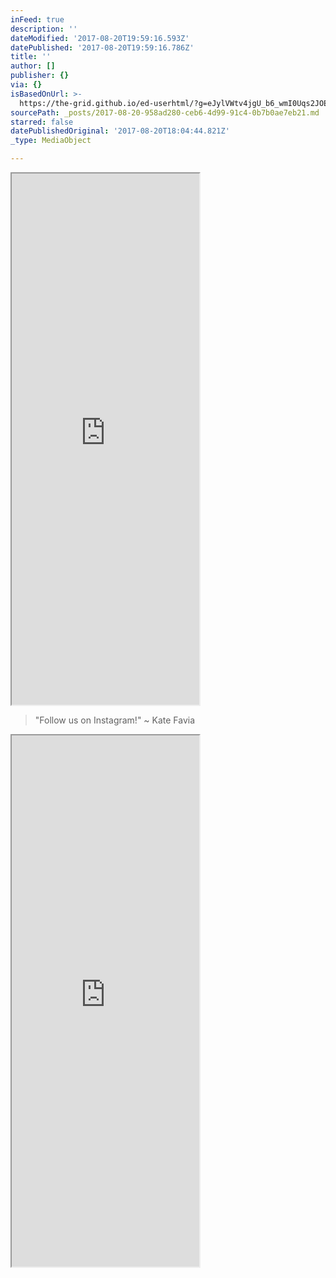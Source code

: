 ```yaml
---
inFeed: true
description: ''
dateModified: '2017-08-20T19:59:16.593Z'
datePublished: '2017-08-20T19:59:16.786Z'
title: ''
author: []
publisher: {}
via: {}
isBasedOnUrl: >-
  https://the-grid.github.io/ed-userhtml/?g=eJylVWtv4jgU_b6_wmI0Uqs2JOEZUlot79KWobxLv4ycxEkMSRxshxB-_doB2umMtNJqiWR8j-1r-9xzr5tWQOztLiEcATuAjN0XcMQ49CgMlRA5GBaAAzlUJOrRULFhzDGJkPMV3iPKBHxfqBcA41mA7gvAgvbWoySJHPNbv9-_AxahDqKmdukpFDo4YWY5PkjooDAfOiQ1NaABPT6IlnoWvNJu869Yvb494br256Bevb4DIaQejkw5SRoHJcUO981a1ZBADB0HR57c_4Q3GsVyvfr9YiopsraYiysG9pWuad-BAkrx4foy_gdeeGg6eH-578W93KvwAH4d-kqFIb87EOAIKT7Cns_lkU5nVziJzYr263GrWlFsKWZwdOAKDLAXmTaKOKKXg8kz_duWCQ2uZLRMHEIPqXHk3VmQoVrlFi_b42mqPQ880hK_H7OF31t4otdJpc06rZH8j1c7cpSd9sBpzxe9Vutl8NpRD357ItH-cbF1Oq3n-vhxvJXAaNE7LKb2cXR8dcuNhvum31hhNTyuG7m_Lp4tpu1ld_Oyf3-zemzkdXqzqvpqqLzRT6bLzjRc1MtPq-BImDcbDt8X086GqNC56U2entqVx73R7vObYTeekM5BTzfjWbvv-6U3xg694ToqJ8FQrY1-TFFPqy-Gq6fe3lj0xqvuzDBe1o36dpfNA_z0_MyTdduiSStb-tV0_IjfwhhXU1Q1elutZNjHNEsmzsvz60Bvb63Kj2h0s0StyH3cRfq2cjN4ndeSwcTeJyW_NF4mQ1f1Vot-lhnjVS92svcZLMNlZxcvyXJ_fH8vLedRVEoXxu643HS7iI8b2mCWNcLly45761lWKuujA13XhiVvsNvQ-Vp7MdxD5-B22pa_omy9luS2ekF_vp0lk7DTEdp0MIsDmJl5It-Bs6AqlVMK5PmgAZhwApQTGBOGZQqbFAWQ4z0SyhKiU0olOXpSVD5TyFsVijq3oBl_aOvs18jTUJPa_MgtUDnLHwKfIve-4HMeM1NV0zQtfpSWok1CNVbbK3JYD5UN7U7Uz7phk4BQ85umCb8uibjiwhAHmdmiGAa3DEZMYYhi9zzK8BGZen61ky3dmBGhIQzOUHoi5YL9mnl6XS7MU8tBNqEwpyYSFU5wIaqUklIYmxZFcKtI-64AuLg94veFn1YAo23hYeVDDiDwxBwOmE84IC4IM8BTAlyKUeQwgCPAxY4UjIgofBF4xiGJCJgSC7FiU4WC5PgLxWcS7IZt2M5_5eHPC56ri0U4J-Fv5SYvjkRUcDcQxdfHjoOiz4iegvzJ0tcClEMfa1EQ4JhhJqjzMUcKi6EtQyE5FKJoSe1JiiAV74eVnck4c3H1d5ibP7e5bVHsoGtAItDkOEQfxPxPJvLnDEmP94WSptcVra7o9blWMzXD1LQbTRNt4eEpCYBeuwVyChBh1XUxHofgtTtvqnJ1HrBLfnw-og9_NZlNcSwEwbLIBg5yEQWM2vcFVRV5yl2hwd_yAEU_FzMVhRZyWHHDZNqdfDz8A3c7i4s
sourcePath: _posts/2017-08-20-958ad280-ceb6-4d99-91c4-0b7b0ae7eb21.md
starred: false
datePublishedOriginal: '2017-08-20T18:04:44.821Z'
_type: MediaObject

---
```

<iframe src="https://the-grid.github.io/ed-userhtml/?g=eJylVWtv4jgU_b6_wmI0Uqs2JOEZUlot79KWobxLv4ycxEkMSRxshxB-_doB2umMtNJqiWR8j-1r-9xzr5tWQOztLiEcATuAjN0XcMQ49CgMlRA5GBaAAzlUJOrRULFhzDGJkPMV3iPKBHxfqBcA41mA7gvAgvbWoySJHPNbv9-_AxahDqKmdukpFDo4YWY5PkjooDAfOiQ1NaABPT6IlnoWvNJu869Yvb494br256Bevb4DIaQejkw5SRoHJcUO981a1ZBADB0HR57c_4Q3GsVyvfr9YiopsraYiysG9pWuad-BAkrx4foy_gdeeGg6eH-578W93KvwAH4d-kqFIb87EOAIKT7Cns_lkU5nVziJzYr263GrWlFsKWZwdOAKDLAXmTaKOKKXg8kz_duWCQ2uZLRMHEIPqXHk3VmQoVrlFi_b42mqPQ880hK_H7OF31t4otdJpc06rZH8j1c7cpSd9sBpzxe9Vutl8NpRD357ItH-cbF1Oq3n-vhxvJXAaNE7LKb2cXR8dcuNhvum31hhNTyuG7m_Lp4tpu1ld_Oyf3-zemzkdXqzqvpqqLzRT6bLzjRc1MtPq-BImDcbDt8X086GqNC56U2entqVx73R7vObYTeekM5BTzfjWbvv-6U3xg694ToqJ8FQrY1-TFFPqy-Gq6fe3lj0xqvuzDBe1o36dpfNA_z0_MyTdduiSStb-tV0_IjfwhhXU1Q1elutZNjHNEsmzsvz60Bvb63Kj2h0s0StyH3cRfq2cjN4ndeSwcTeJyW_NF4mQ1f1Vot-lhnjVS92svcZLMNlZxcvyXJ_fH8vLedRVEoXxu643HS7iI8b2mCWNcLly45761lWKuujA13XhiVvsNvQ-Vp7MdxD5-B22pa_omy9luS2ekF_vp0lk7DTEdp0MIsDmJl5It-Bs6AqlVMK5PmgAZhwApQTGBOGZQqbFAWQ4z0SyhKiU0olOXpSVD5TyFsVijq3oBl_aOvs18jTUJPa_MgtUDnLHwKfIve-4HMeM1NV0zQtfpSWok1CNVbbK3JYD5UN7U7Uz7phk4BQ85umCb8uibjiwhAHmdmiGAa3DEZMYYhi9zzK8BGZen61ky3dmBGhIQzOUHoi5YL9mnl6XS7MU8tBNqEwpyYSFU5wIaqUklIYmxZFcKtI-64AuLg94veFn1YAo23hYeVDDiDwxBwOmE84IC4IM8BTAlyKUeQwgCPAxY4UjIgofBF4xiGJCJgSC7FiU4WC5PgLxWcS7IZt2M5_5eHPC56ri0U4J-Fv5SYvjkRUcDcQxdfHjoOiz4iegvzJ0tcClEMfa1EQ4JhhJqjzMUcKi6EtQyE5FKJoSe1JiiAV74eVnck4c3H1d5ibP7e5bVHsoGtAItDkOEQfxPxPJvLnDEmP94WSptcVra7o9blWMzXD1LQbTRNt4eEpCYBeuwVyChBh1XUxHofgtTtvqnJ1HrBLfnw-og9_NZlNcSwEwbLIBg5yEQWM2vcFVRV5yl2hwd_yAEU_FzMVhRZyWHHDZNqdfDz8A3c7i4s" height="850" style=""></iframe>

> "Follow us on Instagram!" ~ Kate Favia

<iframe src="https://the-grid.github.io/ed-userhtml/?g=eJylVWtv4jgU_b6_wspopFZtmgdQQgrV8i5tGcojUPpl5CQmcUniYDsE-PVrB2inM9JKqyVSyD3XvvY9Pve67kbEW28ywhHwIshYQ8EJ4zCgMFZj5GOoAB9yqEo0oLHqwZRjkiD_K7xFlAm4oVQVwPg-Qg0FuNBbB5RkiW9_6_V6d8Al1EfU1s9fKoU-zphdSncS2qkshD7JbR3owEh34k0DF17o18VzU7m8PuKG_qfTqFzegRjSACe2HCSNnZpjn4f2bcWSQAp9HyeBXP-I12o3pWrl-9lUc-SuMRcpRt6FoevfgQrMdHd59v-BK_d1H2_P-Z7Dy7WUe_Cr6ysVlnzuQIQTpIYIByGXWzruXeUktcv6r9ut6DdiSTGCox1XYYSDxPZQwhE9b0zu6d-WzGh0IU_LxjEMkJYmwZ0LGbotX-N5azTJ9ad-QJri92PqhF0nEF_tXNqs3RzK_3SxIQf50er7rZnTbTaf-y9tbRe2xhLtHZy1324-VUcPo7UEhk5350y8w_DwsirVaqtX48qNK_FhWSvidfDUmbTmnffn7dur22XDoN2dVrQXS-O1XjaZtyexUy09LqIDYcF0MHhzJu13okH_qjt-fGyVH7ZWq8evBp10TNo7I38fTVu9MDRfGdt1B8uklEUD7Xb4Y4K6etUZLB67W8vpjhadqWU9L2vV9WY_i_Dj0xPPli2XZs39PKzkowf8Gqe4kqOK1V3rpuUd8n029p-fXvpGa-2WfyTDqzlqJquHTWKsy1f9l9lt1h9728wMzdE8G6y0YOH09ntrtOim_v5tCktw3t6kczLfHt7ezPksSczcsTaH-Xung_iopven-1o8f97wYDndmyVjuKPL24EZ9DfvdLbUn63Vrr1btVtuuKBsuZTkNrtRb7aeZuO43Rba9DFLI7i3i0K-AydBlcvHEijqQQcw4wSoRzAlDMsStimKIMdbJJQlRKeapvQeFVWMFPLWhKJOb1BPP7R1imsVZahLbX7UFiif5A9BSNGqoYScp8zWtDzPbz5ay41HYi3VWuPFQ3M77bwufO2zb3gkItT-pusi7ookXF3BGEd7u0kxjK4ZTJjKEMWrk5fhA7KNIrWjLcPYCaExjE5QfiTljP1aeUZVTixKy0ceobCgJhEdTnAhupSaU5jaLkVwrUr7TgFcZI94Q_npRjBZK_ejjIIhEf0sAU84JgkBLRjCGIIFFEXKQJtEEfJk3LoGBZvpFy5P2Xo1z_L8_5rwn5mc2ohLOCfxb32l6IJEtOpVJLpsiH0fJZ9HdzzNTzq-dpoC-piLoginDDPBUYg5UlkKPcm5JEucflOKjAPRzqm4KNz9iZ4TOxd_x4X5c13YLsU-ugQkAXWOY_RBzP9kori3kIzYUEzdqKq6qRr6zDRsvWTr1Stdt3Vdue8hV9wn10AOAZAD6U5j8DKd1TU5uTivcx18Xpb3f9WZR3HKAWT7xAM-WiEKGPUaiqaJeuQrobXf9I6Sn85UQ7GLfHbzzmR5HWPc_wNHvoM2" height="850" style=""></iframe>